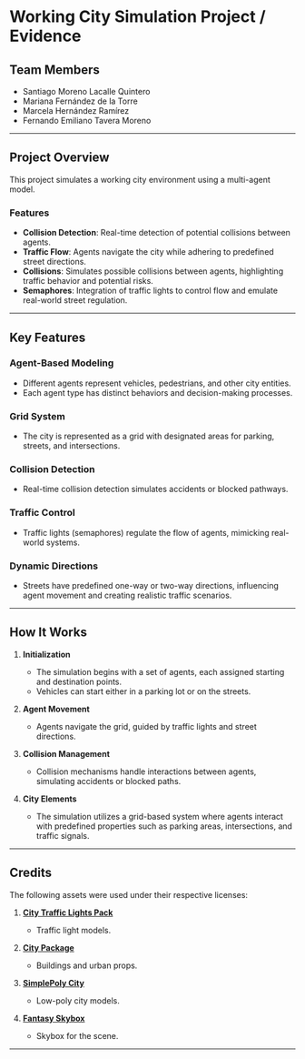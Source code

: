 # Working City Simulation Project / Evidence

## Team Members
- Santiago Moreno Lacalle Quintero  
- Mariana Fernández de la Torre
- Marcela Hernández Ramírez    
- Fernando Emiliano Tavera Moreno  


---

## Project Overview
This project simulates a working city environment using a multi-agent model. 

### Features  
- **Collision Detection**: Real-time detection of potential collisions between agents.  
- **Traffic Flow**: Agents navigate the city while adhering to predefined street directions.  
- **Collisions**: Simulates possible collisions between agents, highlighting traffic behavior and potential risks.  
- **Semaphores**: Integration of traffic lights to control flow and emulate real-world street regulation.  

---

## Key Features

### **Agent-Based Modeling**  
- Different agents represent vehicles, pedestrians, and other city entities.  
- Each agent type has distinct behaviors and decision-making processes.

### **Grid System**  
- The city is represented as a grid with designated areas for parking, streets, and intersections.  

### **Collision Detection**  
- Real-time collision detection simulates accidents or blocked pathways.  

### **Traffic Control**  
- Traffic lights (semaphores) regulate the flow of agents, mimicking real-world systems.  

### **Dynamic Directions**  
- Streets have predefined one-way or two-way directions, influencing agent movement and creating realistic traffic scenarios.  

---

## How It Works
1. **Initialization**  
   - The simulation begins with a set of agents, each assigned starting and destination points.  
   - Vehicles can start either in a parking lot or on the streets.  

2. **Agent Movement**  
   - Agents navigate the grid, guided by traffic lights and street directions.  

3. **Collision Management**  
   - Collision mechanisms handle interactions between agents, simulating accidents or blocked paths.  

4. **City Elements**  
   - The simulation utilizes a grid-based system where agents interact with predefined properties such as parking areas, intersections, and traffic signals.  

---

## Credits

The following assets were used under their respective licenses:

1. **[City Traffic Lights Pack](https://assetstore.unity.com/packages/3d/environments/urban/city-traffic-lights-pack-free-low-poly-3d-art-154053)**  
   - Traffic light models.

2. **[City Package](https://assetstore.unity.com/packages/3d/environments/urban/city-package-107224)**  
   - Buildings and urban props.

3. **[SimplePoly City](https://assetstore.unity.com/packages/3d/environments/simplepoly-city-low-poly-assets-58899)**  
   - Low-poly city models.

4. **[Fantasy Skybox](https://assetstore.unity.com/packages/2d/textures-materials/sky/fantasy-skybox-free-18353)**  
   - Skybox for the scene.

---

